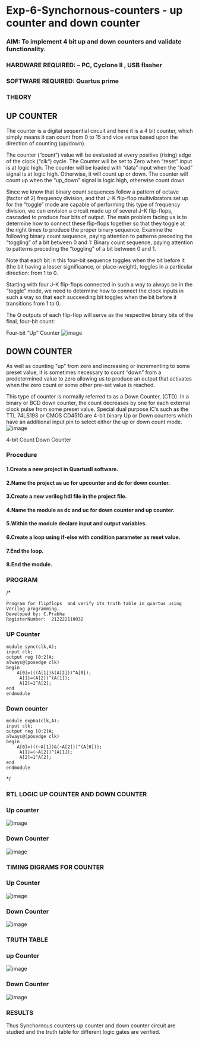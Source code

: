 # Exp-6-Synchornous-counters - up counter and down counter 
### AIM: To implement 4 bit up and down counters and validate  functionality.
### HARDWARE REQUIRED:  – PC, Cyclone II , USB flasher
### SOFTWARE REQUIRED:   Quartus prime
### THEORY 

## UP COUNTER 
The counter is a digital sequential circuit and here it is a 4 bit counter, which simply means it can count from 0 to 15 and vice versa based upon the direction of counting (up/down). 

The counter (“count“) value will be evaluated at every positive (rising) edge of the clock (“clk“) cycle.
The Counter will be set to Zero when “reset” input is at logic high.
The counter will be loaded with “data” input when the “load” signal is at logic high. Otherwise, it will count up or down.
The counter will count up when the “up_down” signal is logic high, otherwise count down

Since we know that binary count sequences follow a pattern of octave (factor of 2) frequency division, and that J-K flip-flop multivibrators set up for the “toggle” mode are capable of performing this type of frequency division, we can envision a circuit made up of several J-K flip-flops, cascaded to produce four bits of output.
The main problem facing us is to determine how to connect these flip-flops together so that they toggle at the right times to produce the proper binary sequence.
Examine the following binary count sequence, paying attention to patterns preceding the “toggling” of a bit between 0 and 1:
Binary count sequence, paying attention to patterns preceding the “toggling” of a bit between 0 and 1.

Note that each bit in this four-bit sequence toggles when the bit before it (the bit having a lesser significance, or place-weight), toggles in a particular direction: from 1 to 0.



 
 

Starting with four J-K flip-flops connected in such a way to always be in the “toggle” mode, we need to determine how to connect the clock inputs in such a way so that each succeeding bit toggles when the bit before it transitions from 1 to 0.

The Q outputs of each flip-flop will serve as the respective binary bits of the final, four-bit count:

 
 

Four-bit “Up” Counter
![image](https://user-images.githubusercontent.com/36288975/169644758-b2f4339d-9532-40c5-af40-8f4f8c942e2c.png)



## DOWN COUNTER 

As well as counting “up” from zero and increasing or incrementing to some preset value, it is sometimes necessary to count “down” from a predetermined value to zero allowing us to produce an output that activates when the zero count or some other pre-set value is reached.

This type of counter is normally referred to as a Down Counter, (CTD). In a binary or BCD down counter, the count decreases by one for each external clock pulse from some preset value. Special dual purpose IC’s such as the TTL 74LS193 or CMOS CD4510 are 4-bit binary Up or Down counters which have an additional input pin to select either the up or down count mode.
![image](https://user-images.githubusercontent.com/36288975/169644844-1a14e123-7228-4ed8-81a9-eb937dff4ac8.png)


4-bit Count Down Counter
### Procedure

#### 1.Create a new project in QuartusII software.
#### 2.Name the project as uc for upcounter and dc for down counter.
#### 3.Create a new verilog hdl file in the project file. 
#### 4.Name the module as dc and uc for down counter and up counter.
#### 5.Within the module declare input and output variables.
#### 6.Create a loop using if-else with condition parameter as reset value.
#### 7.End the loop.
#### 8.End the module.

### PROGRAM 

/*
```
Program for flipflops  and verify its truth table in quartus using Verilog programming.
Developed by: C.Prabha
RegisterNumber:  212222110032
```

### UP Counter
```
module sync(clk,A);
input clk;
output reg [0:2]A;
always@(posedge clk)
begin
    A[0]=(((A[1])&(A[2]))^A[0]);
	 A[1]=(A[2])^(A[1]);
	 A[2]=1^A[2];
end 
endmodule
```
### Down counter
```
module exp6a(clk,A);
input clk;
output reg [0:2]A;
always@(posedge clk)
begin
    A[0]=(((~A[1])&(~A[2]))^(A[0]));
	 A[1]=(~A[2])^(A[1]);
	 A[2]=1^A[2];
end 
endmodule 
```
*/

### RTL LOGIC UP COUNTER AND DOWN COUNTER  

### Up counter
![image](https://github.com/22008837/Exp-7-Synchornous-counters-/assets/120194155/3dedabe0-41de-4341-b1ef-8e5db3a7bf9f)

### Down Counter
![image](https://github.com/22008837/Exp-7-Synchornous-counters-/assets/120194155/b3791cd6-6b8a-46ff-9448-23915bfebca8)

### TIMING DIGRAMS FOR COUNTER  
### Up Counter
![image](https://github.com/22008837/Exp-7-Synchornous-counters-/assets/120194155/ef1b7f21-360e-4312-a4b2-3cee31867c98)
### Down Counter
![image](https://github.com/22008837/Exp-7-Synchornous-counters-/assets/120194155/4a54b074-1ade-4644-83e9-dbf584582ce1)

### TRUTH TABLE 
### up Counter
![image](https://github.com/22008837/Exp-7-Synchornous-counters-/assets/120194155/b5cd45c7-1da9-4c48-9c32-fd84f9d00f6b)
### Down Counter
![image](https://github.com/22008837/Exp-7-Synchornous-counters-/assets/120194155/63df702c-8709-411c-898b-d614ec641f31)

### RESULTS 
Thus Synchornous counters up counter and down counter circuit are studied and the truth table for different logic gates are verified.
